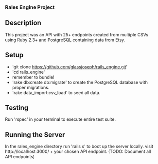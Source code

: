 ### Rales Engine Project

## Description

This project was an API with 25+ endpoints created from multiple CSVs using Ruby 2.3+ and PostgreSQL containing data from Etsy.


## Setup

* 'git clone https://github.com/glassjoseph/rails_engine.git'
* 'cd rails_engine'
* remember to bundle!
* 'rake db:create db:migrate' to create the PostgreSQL database with proper migrations.
* 'rake data_import:csv_load' to seed all data.


## Testing

Run 'rspec' in your terminal to execute entire test suite.



## Running the Server

In the rales_engine directory run 'rails s' to boot up the server locally.
visit http://localhost:3000/ + your chosen API endpoint. (TODO: Document all API endpoints)
